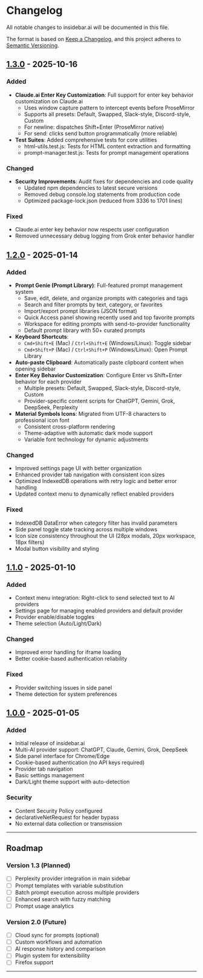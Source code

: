 # Changelog

All notable changes to insidebar.ai will be documented in this file.

The format is based on [Keep a Changelog](https://keepachangelog.com/en/1.0.0/),
and this project adheres to [Semantic Versioning](https://semver.org/spec/v2.0.0.html).

## [1.3.0] - 2025-10-16

### Added
- **Claude.ai Enter Key Customization**: Full support for enter key behavior customization on Claude.ai
  - Uses window capture pattern to intercept events before ProseMirror
  - Supports all presets: Default, Swapped, Slack-style, Discord-style, Custom
  - For newline: dispatches Shift+Enter (ProseMirror native)
  - For send: clicks send button programmatically (more reliable)
- **Test Suites**: Added comprehensive tests for core utilities
  - html-utils.test.js: Tests for HTML content extraction and formatting
  - prompt-manager.test.js: Tests for prompt management operations

### Changed
- **Security Improvements**: Audit fixes for dependencies and code quality
  - Updated npm dependencies to latest secure versions
  - Removed debug console.log statements from production code
  - Optimized package-lock.json (reduced from 3336 to 1701 lines)

### Fixed
- Claude.ai enter key behavior now respects user configuration
- Removed unnecessary debug logging from Grok enter behavior handler

## [1.2.0] - 2025-01-14

### Added
- **Prompt Genie (Prompt Library)**: Full-featured prompt management system
  - Save, edit, delete, and organize prompts with categories and tags
  - Search and filter prompts by text, category, or favorites
  - Import/export prompt libraries (JSON format)
  - Quick Access panel showing recently used and top favorite prompts
  - Workspace for editing prompts with send-to-provider functionality
  - Default prompt library with 50+ curated prompts
- **Keyboard Shortcuts**:
  - `Cmd+Shift+E` (Mac) / `Ctrl+Shift+E` (Windows/Linux): Toggle sidebar
  - `Cmd+Shift+P` (Mac) / `Ctrl+Shift+P` (Windows/Linux): Open Prompt Library
- **Auto-paste Clipboard**: Automatically paste clipboard content when opening sidebar
- **Enter Key Behavior Customization**: Configure Enter vs Shift+Enter behavior for each provider
  - Multiple presets: Default, Swapped, Slack-style, Discord-style, Custom
  - Provider-specific content scripts for ChatGPT, Gemini, Grok, DeepSeek, Perplexity
- **Material Symbols Icons**: Migrated from UTF-8 characters to professional icon font
  - Consistent cross-platform rendering
  - Theme-adaptive with automatic dark mode support
  - Variable font technology for dynamic adjustments

### Changed
- Improved settings page UI with better organization
- Enhanced provider tab navigation with consistent icon sizes
- Optimized IndexedDB operations with retry logic and better error handling
- Updated context menu to dynamically reflect enabled providers

### Fixed
- IndexedDB DataError when category filter has invalid parameters
- Side panel toggle state tracking across multiple windows
- Icon size consistency throughout the UI (28px modals, 20px workspace, 18px filters)
- Modal button visibility and styling

## [1.1.0] - 2025-01-10

### Added
- Context menu integration: Right-click to send selected text to AI providers
- Settings page for managing enabled providers and default provider
- Provider enable/disable toggles
- Theme selection (Auto/Light/Dark)

### Changed
- Improved error handling for iframe loading
- Better cookie-based authentication reliability

### Fixed
- Provider switching issues in side panel
- Theme detection for system preferences

## [1.0.0] - 2025-01-05

### Added
- Initial release of insidebar.ai
- Multi-AI provider support: ChatGPT, Claude, Gemini, Grok, DeepSeek
- Side panel interface for Chrome/Edge
- Cookie-based authentication (no API keys required)
- Provider tab navigation
- Basic settings management
- Dark/Light theme support with auto-detection

### Security
- Content Security Policy configured
- declarativeNetRequest for header bypass
- No external data collection or transmission

---

## Roadmap

### Version 1.3 (Planned)
- [ ] Perplexity provider integration in main sidebar
- [ ] Prompt templates with variable substitution
- [ ] Batch prompt execution across multiple providers
- [ ] Enhanced search with fuzzy matching
- [ ] Prompt usage analytics

### Version 2.0 (Future)
- [ ] Cloud sync for prompts (optional)
- [ ] Custom workflows and automation
- [ ] AI response history and comparison
- [ ] Plugin system for extensibility
- [ ] Firefox support

---

[1.3.0]: https://github.com/xiaolai/insidebar-ai/releases/tag/v1.3.0
[1.2.0]: https://github.com/xiaolai/insidebar-ai/releases/tag/v1.2.0
[1.1.0]: https://github.com/xiaolai/insidebar-ai/releases/tag/v1.1.0
[1.0.0]: https://github.com/xiaolai/insidebar-ai/releases/tag/v1.0.0
